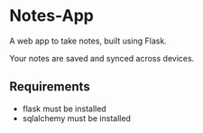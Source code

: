 # Notes-App
A web app to take notes, built using Flask.

Your notes are saved and synced across devices.

## Requirements
- flask must be installed
- sqlalchemy must be installed
